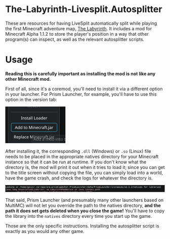 # The-Labyrinth-Livesplit.Autosplitter

These are resources for having LiveSplit automatically split while playing the first Minecraft adventure map, [The Labyrinth](https://www.minecraftforum.net/forums/mapping-and-modding-java-edition/maps/1454461-adv-the-labyrinth-a-dungeon-map-third-semifinal). It includes a mod for Minecraft Alpha 1.1.2 to store the player's position in a way that other program(s) can inspect, as well as the relevant autosplitter scripts.

# Usage

**Reading this is carefully important as installing the mod is not like any other Minecraft mod.**

First of all, since it's a coremod, you'll need to install it via a different option in your launcher. For Prism Launcher, for example, you'll have to use this option in the version tab: 

![alt text](img/prismlauncher_coremod.png)

After installing it, the corresponding `.dll` (Windows) or `.so` (Linux) file needs to be placed in the appropriate natives directory for your Minecraft instance so that it can be run at runtime. If you don't know what the directory is, the mod will print it out when it tries to load it; since you can get to the title screen without copying the file, you can simply load into a world, have the game crash, and check the logs for whatever the directory is.

![alt text](img/prismlauncher_natives_print.png)

That said, Prism Launcher (and presumably many other launchers based on MultiMC) will not let you override the path to the natives directory, **and the path it does set gets deleted when you close the game!** You'll have to copy the library into the `natives` directory every time you start up the game.

Those are the only specific instructions. Installing the autosplitter script is exactly as you would any other game.